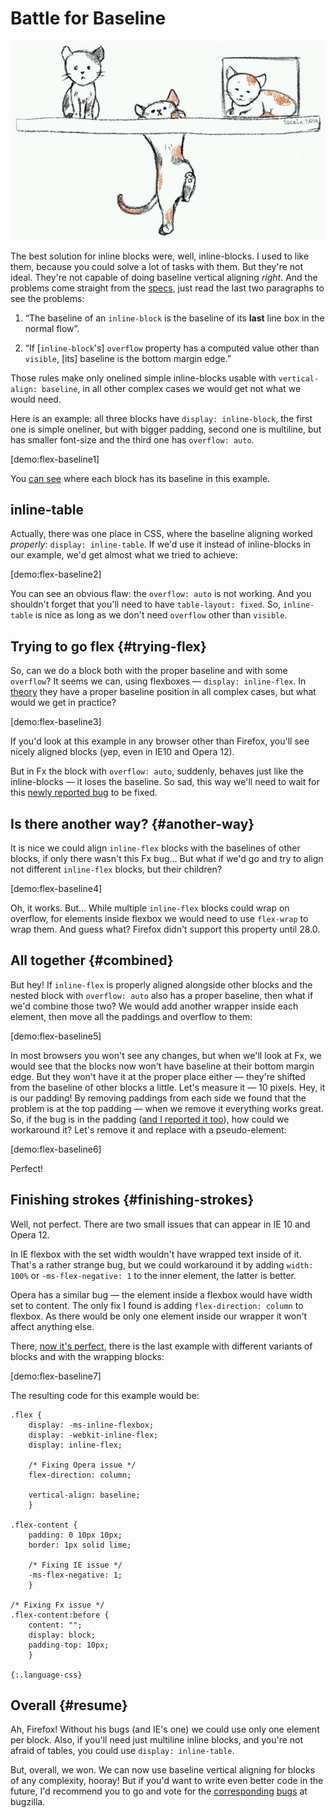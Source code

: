 # Battle for Baseline

![Kitties](flex-baseline.jpg "{:width='756' height='478'}")

The best solution for inline blocks were, well, inline-blocks. I used to like them, because you could solve a lot of tasks with them. But they're not ideal. They're not capable of doing baseline vertical aligning *right*. And the problems come straight from the [specs][vertical-align], just read the last two paragraphs to see the problems:

1. “The baseline of an `inline-block` is the baseline of its **last** line box in the normal flow”.

2. “If [`inline-block`'s] `overflow` property has a computed value other than `visible`, [its] baseline is the bottom margin edge.”

Those rules make only onelined simple inline-blocks usable with `vertical-align: baseline`, in all other complex cases we would get not what we would need.

Here is an example: all three blocks have `display: inline-block`, the first one is simple oneliner, but with bigger padding, second one is multiline, but has smaller font-size and the third one has `overflow: auto`.

[demo:flex-baseline1]

You [can see](*safari "Btw, in the latest Safari the block with `overflow` don't behave according to the specs") where each block has its baseline in this example.

## inline-table

Actually, there was one place in CSS, where the baseline aligning worked *properly*: `display: inline-table`. If we'd use it instead of inline-blocks in our example, we'd get almost what we tried to achieve:

[demo:flex-baseline2]

You can see an obvious flaw: the `overflow: auto` is not working. And you shouldn't forget that you'll need to have `table-layout: fixed`. So, `inline-table` is nice as long as we don't need `overflow` other than `visible`.

## Trying to go flex {#trying-flex}

So, can we do a block both with the proper baseline and with some `overflow`? It seems we can, using flexboxes — `display: inline-flex`. In [theory][flex-baselines] they have a proper baseline position in all complex cases, but what would we get in practice?

[demo:flex-baseline3]

If you'd look at this example in any browser other than Firefox, you'll see nicely aligned blocks (yep, even in IE10 and Opera 12).

But in Fx the block with `overflow: auto`, suddenly, behaves just like the inline-blocks — it loses the baseline. So sad, this way we'll need to wait for this [newly reported bug][bug1] to be fixed.

## Is there another way? {#another-way}

It is nice we could align `inline-flex` blocks with the baselines of other blocks, if only there wasn't this Fx bug… But what if we'd go and try to align not different `inline-flex` blocks, but their children?

[demo:flex-baseline4]

Oh, it works. But… While multiple `inline-flex` blocks could wrap on overflow, for elements inside flexbox we would need to use `flex-wrap` to wrap them. And guess what? Firefox didn't support this property until 28.0.

## All together {#combined}

But hey! If `inline-flex` is properly aligned alongside other blocks and the nested block with `overflow: auto` also has a proper baseline, then what if we'd combine those two? We would add another wrapper inside each element, then move all the paddings and overflow to them:

[demo:flex-baseline5]

In most browsers you won't see any changes, but when we'll look at Fx, we would see that the blocks now won't have baseline at their bottom margin edge. But they won't have it at the proper place either — they're shifted from the baseline of other blocks a little. Let's measure it — 10 pixels. Hey, it is our padding! By removing paddings from each side we found that the problem is at the top padding — when we remove it everything works great. So, if the bug is in the padding ([and I reported it too][bug2]), how could we workaround it? Let's remove it and replace with a pseudo-element:

[demo:flex-baseline6]

Perfect!

## Finishing strokes {#finishing-strokes}

Well, not perfect. There are two small issues that can appear in IE 10 and Opera 12.

In IE flexbox with the set width wouldn't have wrapped text inside of it. That's a rather strange bug, but we could workaround it by adding `width: 100%` or `-ms-flex-negative: 1` to the inner element, the latter is better.

Opera has a similar bug — the element inside a flexbox would have width set to content. The only fix I found is adding `flex-direction: column` to flexbox. As there would be only one element inside our wrapper it won't affect anything else.

There, [now it's perfect](*without-fallbacks "No fallbacks for older browsers though, but this slightly falls out of this post's scope"), there is the last example with different variants of blocks and with the wrapping blocks:

[demo:flex-baseline7]

The resulting code for this example would be:

    .flex {
        display: -ms-inline-flexbox;
        display: -webkit-inline-flex;
        display: inline-flex;

        /* Fixing Opera issue */
        flex-direction: column;

        vertical-align: baseline;
        }

    .flex-content {
        padding: 0 10px 10px;
        border: 1px solid lime;

        /* Fixing IE issue */
        -ms-flex-negative: 1;
        }

    /* Fixing Fx issue */
    .flex-content:before {
        content: "";
        display: block;
        padding-top: 10px;
        }

    {:.language-css}

## Overall {#resume}

Ah, Firefox! Without his bugs (and IE's one) we could use only one element per block. Also, if you'll need just multiline inline blocks, and you're not afraid of tables, you could use `display: inline-table`.


But, overall, we won. We can now use baseline vertical aligning for blocks of any complexity, hooray! But if you'd want to write even better code in the future, I'd recommend you to go and vote for the [corresponding][bug1] [bugs][bug2] at bugzilla.


[bug1]: https://bugzilla.mozilla.org/show_bug.cgi?id=969874
[bug2]: https://bugzilla.mozilla.org/show_bug.cgi?id=969880
[vertical-align]: http://www.w3.org/TR/CSS2/visudet.html#propdef-vertical-align
[flex-baselines]: http://www.w3.org/TR/css3-flexbox/#flex-baselines